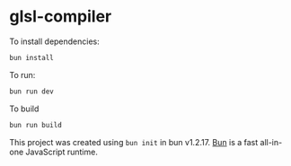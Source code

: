 # glsl-compiler

To install dependencies:

```bash
bun install
```

To run:

```bash
bun run dev
```

To build

```bash
bun run build
```

This project was created using `bun init` in bun v1.2.17. [Bun](https://bun.sh) is a fast all-in-one JavaScript runtime.
